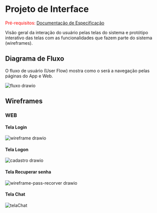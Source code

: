 
# Projeto de Interface

<span style="color:red">Pré-requisitos: <a href="2-Especificação do Projeto.md"> Documentação de Especificação</a></span>

Visão geral da interação do usuário pelas telas do sistema e protótipo interativo das telas com as funcionalidades que fazem parte do sistema (wireframes).

## Diagrama de Fluxo

O fluxo de usuário (User Flow) mostra como o será a navegação pelas páginas do App e Web.

![fluxo drawio](https://github.com/ICEI-PUC-Minas-PMV-ADS/pmv-ads-2023-2-e4-g1-zipchat/assets/100283917/ddca49b7-d69a-4c1d-a9aa-0ddad2763f58)

## Wireframes

### WEB

#### Tela Login

![wireframe drawio](https://github.com/ICEI-PUC-Minas-PMV-ADS/pmv-ads-2023-2-e4-g1-zipchat/assets/100283917/6c2f098a-27bf-434c-87d0-d756390fb2ae)

#### Tela Logon

![cadastro drawio](https://github.com/ICEI-PUC-Minas-PMV-ADS/pmv-ads-2023-2-e4-g1-zipchat/assets/100283917/420ca5e1-8531-4d6a-9f25-5e6dd27671fd)

#### Tela Recuperar senha

![wireframe-pass-recorver drawio](https://github.com/ICEI-PUC-Minas-PMV-ADS/pmv-ads-2023-2-e4-g1-zipchat/assets/100283917/b6103c82-04a9-4d96-98a8-aa202484e379)

#### Tela Chat

![telaChat](https://github.com/ICEI-PUC-Minas-PMV-ADS/pmv-ads-2023-2-e4-g1-zipchat/assets/100283917/21a681d2-b423-4832-9551-eb2a0159ec4f)
